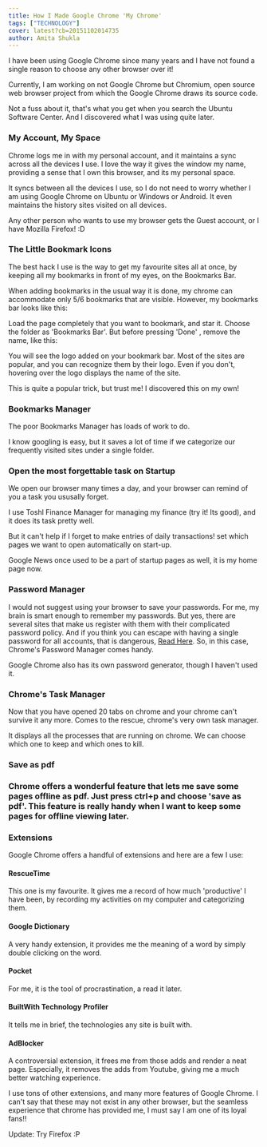 ```yaml
---
title: How I Made Google Chrome 'My Chrome'
tags: ["TECHNOLOGY"]
cover: latest?cb=20151102014735
author: Amita Shukla
---
```



I have been using Google Chrome since many years and I have not found a single reason to choose any other browser over it!

 


Currently, I am working on not Google Chrome but Chromium, open source web browser project from which the Google Chrome draws its source code.

 


<re-img src="DncJWGy.png"></re-img>

Not a fuss about it, that's what you get when you search the Ubuntu Software Center. And I discovered what I was using quite later.

 


### My Account, My Space

Chrome logs me in with my personal account, and it maintains a sync across all the devices I use. I love the way it gives the window my name, providing a sense that I own this browser, and its my personal space.

 


<re-img src="ChromeAccount.png"></re-img>

 


It syncs between all the devices I use, so I do not need to worry whether I am using Google Chrome on Ubuntu or Windows or Android. It even maintains the history sites visited on all devices.

Any other person who wants to use my browser gets the Guest account, or I have Mozilla Firefox! :D

 


<re-img src="GuestAccount.png"></re-img>

### The Little Bookmark Icons

The best hack I use is the way to get my favourite sites all at once, by keeping all my bookmarks in front of my eyes, on the Bookmarks Bar.

When adding bookmarks in the usual way it is done, my chrome can accommodate only 5/6 bookmarks that are visible. However, my bookmarks bar looks like this:

 


<re-img src="HighlightBookmarks.png"></re-img>

 


 


Load the page completely that you want to bookmark, and star it. Choose the folder as 'Bookmarks Bar'. But before pressing 'Done' , remove the name, like this:

 


<re-img src="AddBookmark.png"></re-img>

 


 


You will see the logo added on your bookmark bar. Most of the sites are popular, and you can recognize them by their logo. Even if you don't, hovering over the logo displays the name of the site.

This is quite a popular trick, but trust me! I discovered this on my own!

 


### Bookmarks Manager

The poor Bookmarks Manager has loads of work to do.

I know googling is easy, but it saves a lot of time if we categorize our frequently visited sites under a single folder.

 


<re-img src="Folder.png"></re-img>

 


 


### Open the most forgettable task on Startup

We open our browser many times a day, and your browser can remind of you a task you ususally forget.

I use Toshl Finance Manager for managing my finance (try it! Its good), and it does its task pretty well.

But it can't help if I forget to make entries of daily transactions! set which pages we want to open automatically on start-up.

 


<re-img src="StartUpPages.png"></re-img>

 


 


Google News once used to be a part of startup pages as well, it is my home page now.

 


### Password Manager

I would not suggest using your browser to save your passwords. For me, my brain is smart enough to remember my passwords. But yes, there are several sites that make us register with them with their complicated password policy. And if you think you can escape with having a single password for all accounts, that is dangerous, [Read Here](https://askleo.com/why_is_it_important_to_have_different_passwords_on_different_accounts/). So, in this case, Chrome's Password Manager comes handy.

 


Google Chrome also has its own password generator, though I haven't used it.

 


<re-img src="PasswordGenerate.png"></re-img>

 


### Chrome's Task Manager

Now that you have opened 20 tabs on chrome and your chrome can't survive it any more. Comes to the rescue, chrome's very own task manager.

It displays all the processes that are running on chrome. We can choose which one to keep and which ones to kill.

 


<re-img src="TaskManager.png"></re-img>

 


### Save as pdf

### Chrome offers a wonderful feature that lets me save some pages offline as pdf. Just press ctrl+p and choose 'save as pdf'. This feature is really handy when I want to keep some pages for offline viewing later.

### Extensions

Google Chrome offers a handful of extensions and here are a few I use:

 


#### RescueTime

This one is my favourite. It gives me a record of how much 'productive' I have been, by recording my activities on my computer and categorizing them.

 


#### Google Dictionary

A very handy extension, it provides me the meaning of a word by simply double clicking on the word.

 


#### Pocket

For me, it is the tool of procrastination, a read it later.

 


#### BuiltWith Technology Profiler

It tells me in brief, the technologies any site is built with.

 


#### AdBlocker

A controversial extension, it frees me from those adds and render a neat page. Especially, it removes the adds from Youtube, giving me a much better watching experience.

 


 


I use tons of other extensions, and many more features of Google Chrome. I can't say that these may not exist in any other browser, but the seamless experience that chrome has provided me, I must say I am one of its loyal fans!! 
 
 
Update: Try Firefox :P

